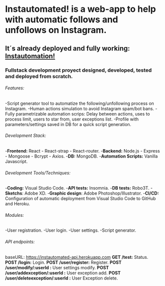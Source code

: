 # Instautomated! is a web-app to help with automatic follows and unfollows on Instagram.

## It´s already deployed and fully working: [Instautomation!](https://instautomated.herokuapp.com/)

### Fullstack development proyect designed, developed, tested and deployed from scratch.

###### Features:
-Script generator tool to automatize the following/unfollowing process on Instagram.
-Human actions simulation to avoid Instagram spam/bot bans.
-Fully parametrizable automation scrips: Delay between actions, uses to process limit, users to star from, user exceptions list.
-Profile with parameters/settings saved in DB for a quick script generation.

###### Development Stack:

-**Frontend:** React - React-strap - React-router.
-**Backend:** Node.js - Express - Mongoose -  Bcrypt - Axios.
-**DB:** MongoDB.
-**Automation Scripts:** Vanilla Javascript.

###### Development Tools/Techniques:

-**Coding:** Visual Studio Code.
-**API tests:** Insomnia.
-**DB tests:** Robo3T.
-**Sketchs**: Adobe XD.
-**Graphic design**: Adobe Photoshop/Illustrator.
-**CI/CD:** Configuration of automatic deployment from Visual Studio Code to GitHub and Heroku.

###### Modules:
-User registration.
-User login.
-User settings.
-Script generator.

###### API endpoints:
baseURL: https://instautomated-api.herokuapp.com
**GET /test:** Status.
**POST /login:** Login.
**POST /user/register:** Register.
**POST /user/modify/:userId :** User settings modify.
**POST /user/addexception/:userId :** User exception add.
**POST /user/deleteexception/:userId :** User Exception delete.



